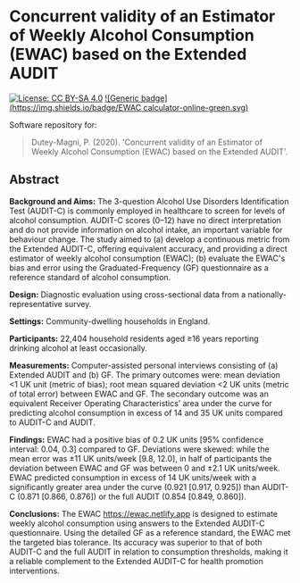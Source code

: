 
# Concurrent validity of an Estimator of Weekly Alcohol Consumption (EWAC) based on the Extended AUDIT


[![License: CC BY-SA 4.0](https://img.shields.io/badge/License-CC%20BY--SA%204.0-lightgrey.svg)](http://creativecommons.org/licenses/by-sa/4.0/)
[![Generic badge](https://img.shields.io/badge/EWAC calculator-online-green.svg)](https://shields.io/)

Software repository for: 

> Dutey-Magni, P. (2020). 'Concurrent validity of an Estimator of Weekly Alcohol Consumption (EWAC) based on the Extended AUDIT'.


## Abstract

**Background and Aims:** The 3-question Alcohol Use Disorders Identification Test (AUDIT-C) is commonly employed in healthcare to screen for levels of alcohol consumption. AUDIT-C scores (0–12) have no direct interpretation and do not provide information on alcohol intake, an important variable for behaviour change. The study aimed to (a) develop a continuous metric from the Extended AUDIT-C, offering equivalent accuracy, and providing a direct estimator of weekly alcohol consumption (EWAC); (b) evaluate the EWAC's bias and error using the Graduated-Frequency (GF) questionnaire as a reference standard of alcohol consumption.

**Design:** Diagnostic evaluation using cross-sectional data from a nationally-representative survey.

**Settings:** Community-dwelling households in England.

**Participants:** 22,404 household residents aged &GreaterEqual;16 years reporting drinking alcohol at least occasionally.

**Measurements:** Computer-assisted personal interviews consisting of (a) Extended AUDIT and (b) GF. The primary outcomes were: mean deviation <1 UK unit (metric of bias); root mean squared deviation <2 UK units (metric of total error) between EWAC and GF. The secondary outcome was an equivalent Receiver Operating Characteristics’ area under the curve for predicting alcohol consumption in excess of 14 and 35 UK units compared to AUDIT-C and AUDIT.

**Findings:** EWAC had a positive bias of 0.2 UK units [95% confidence interval: 0.04, 0.3] compared to GF. Deviations were skewed: while the mean error was ±11 UK units/week [9.8, 12.0], in half of participants the deviation between EWAC and GF was between 0 and ±2.1 UK units/week. EWAC predicted consumption in excess of 14 UK units/week with a significantly greater area under the curve (0.921 [0.917, 0.925]) than AUDIT-C (0.871 [0.866, 0.876]) or the full AUDIT (0.854 [0.849, 0.860]).

**Conclusions:** The EWAC <https://ewac.netlify.app> is designed to estimate weekly alcohol consumption using answers to the Extended AUDIT-C questionnaire. Using the detailed GF as a reference standard, the EWAC met the targeted bias tolerance. Its accuracy was superior to that of both AUDIT-C and the full AUDIT in relation to consumption thresholds, making it a reliable complement to the Extended AUDIT-C for health promotion interventions.

